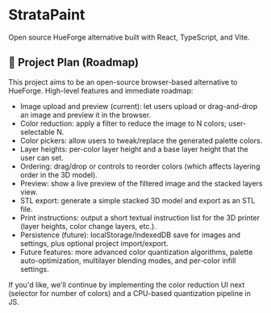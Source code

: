 # StrataPaint

Open source HueForge alternative built with React, TypeScript, and Vite.

## 🧭 Project Plan (Roadmap)

This project aims to be an open-source browser-based alternative to HueForge. High-level features and immediate roadmap:

- Image upload and preview (current): let users upload or drag-and-drop an image and preview it in the browser.
- Color reduction: apply a filter to reduce the image to N colors; user-selectable N.
- Color pickers: allow users to tweak/replace the generated palette colors.
- Layer heights: per-color layer height and a base layer height that the user can set.
- Ordering: drag/drop or controls to reorder colors (which affects layering order in the 3D model).
- Preview: show a live preview of the filtered image and the stacked layers view.
- STL export: generate a simple stacked 3D model and export as an STL file.
- Print instructions: output a short textual instruction list for the 3D printer (layer heights, color change layers, etc.).
- Persistence (future): localStorage/IndexedDB save for images and settings, plus optional project import/export.
- Future features: more advanced color quantization algorithms, palette auto-optimization, multilayer blending modes, and per-color infill settings.

If you'd like, we'll continue by implementing the color reduction UI next (selector for number of colors) and a CPU-based quantization pipeline in JS.


